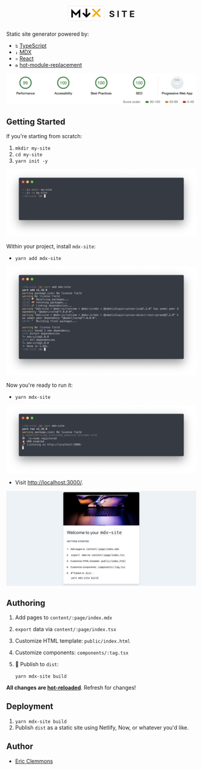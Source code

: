 <h1 align="center">
  <img alt="mdx" height="40" src="https://raw.githubusercontent.com/mdx-js/design/master/assets/logo.svg?sanitize=true" />
  <sup>&nbsp;S I T E</sup>
</h1>

Static site generator powered by:

- `ʦ` [TypeScript][ts]
- `↓` [MDX][mdx]
- `⚛`️ [React][react]
- `♻` [hot-module-replacement][hmr]

![lighthouse score](lighthouse.png)

## Getting Started

If you're starting from scratch:

1. `mkdir my-site`
1. `cd my-site`
1. `yarn init -y`

![Picture of previous steps](step-1.png)

Within your project, install `mdx-site`:

- `yarn add mdx-site`

![Picture of previous step](step-2.png)

Now you're ready to run it:

- `yarn mdx-site`

![Picture of previous step](step-3.png)

- Visit <http://localhost:3000/>.

![Picture of previous step](welcome.png)

## Authoring

1. Add pages to `content/:page/index.mdx`

1. `export` data via `content/:page/index.tsx`

1. Customize HTML template: `public/index.html`

1. Customize components: `components/:tag.tsx`

1. 🚀 Publish to `dist`:

   `yarn mdx-site build`

**All changes are [hot-reloaded][hmr]**. Refresh for changes!

## Deployment

1. `yarn mdx-site build`
1. Publish `dist` as a static site using Netlify, Now, or whatever you'd like.

## Author

- [Eric Clemmons](ericclemmons.com)

[hmr]: https://github.com/sidorares/hot-module-replacement
[mdx]: https://mdxjs.com/
[now]: https://zeit.co/now
[react]: https://reactjs.org/
[site]: https://ericclemmons.com/
[ts]: https://www.typescriptlang.org/
